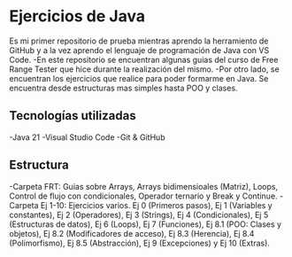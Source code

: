 # Ejercicios de Java
Es mi primer repositorio de prueba mientras aprendo la herramiento de GitHub y a la vez aprendo el lenguaje de programación de Java con VS Code. 
-En este repositorio se encuentran algunas guias del curso de Free Range Tester que hice durante la realización del mismo.
-Por otro lado, se encuentran los ejercicios que realice para poder formarme en Java. Se encuentra desde estructuras mas simples hasta POO y clases.

## Tecnologías utilizadas
-Java 21
-Visual Studio Code
-Git & GitHub

## Estructura
-Carpeta FRT: Guias sobre Arrays, Arrays bidimensioales (Matriz), Loops, Control de flujo con condicionales, Operador ternario y Break y Continue.
-Carpeta Ej 1-10: Ejercicios varios. Ej 0 (Primeros pasos), Ej 1 (Variables y constantes), Ej 2 (Operadores), Ej 3 (Strings), Ej 4 (Condicionales), Ej 5 (Estructuras de datos), Ej 6 (Loops), Ej 7 (Funciones), Ej 8.1 (POO: Clases y objetos), Ej 8.2 (Modificadores de acceso), Ej 8.3 (Herencia), Ej 8.4 (Polimorfismo), Ej 8.5 (Abstracción), Ej 9 (Excepciones) y Ej 10 (Extras). 